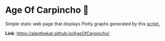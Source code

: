 # Age Of Carpincho :space_invader:
Simple static web page that displays Plotly graphs generated by this [script.](https://github.com/alanthekat/eloRating_PlayedGames)

**Link**: https://alanthekat.github.io/AgeOfCarpincho/

